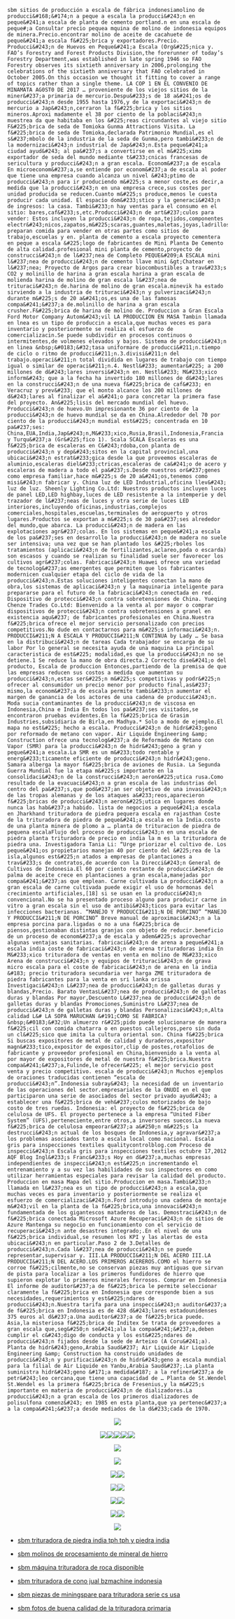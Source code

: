 
```
sbm sitios de producción a escala de fábrica indonesiamolino de producci&#168;&#174;n a peque a escala la producci&#243;n en peque&#241;a escala de planta de cemento portland.n en una escala de peque#;a Consultar precio pequea mquina de molino de indonesia equipos de minera.Precio.encontrar molino de aceite de cacahuete de peque&#241;a escala f&#225;brica y exportadores.Precio. Producci&#243;n de Huevos en Peque&#241;a Escala (Org&#225;nica y. FAO’s Forestry and Forest Products Division,the forerunner of today’s Forestry Department,was established in late spring 1946 so FAO Forestry observes its sixtieth anniversary in 2006,prolonging the celebrations of the sixtieth anniversary that FAO celebrated in October 2005.On this occasion we thought it fitting to cover a range of topics rather than a single theme. LA COP 1 EN EL CONVENIO DE MINAMATA AG0ST0 DE 2017 … proveniente de los viejos sitios de la miner&#237;a primaria de mercurio.Despu&#233;s de 18 a&#241;os de producci&#243;n desde 1955 hasta 1976,y de la exportaci&#243;n de mercurio a Jap&#243;n,cerraron la f&#225;brica y los sitios mineros.Aproxi madamente el 38 por ciento de la poblaci&#243;n muestrea da que habitaba en los &#225;reas circundantes al viejo sitio F&#225;brica de seda de Tomioka Gunma Attractions Visita. La f&#225;brica de seda de Tomioka,declarada Patrimonio Mundial,es el s&#237;mbolo de la industria de la seda de Gunma,pero tambi&#233;n de la modernizaci&#243;n industrial de Jap&#243;n.Esta peque&#241;a ciudad ayud&#243; al pa&#237;s a convertirse en el m&#225;ximo exportador de seda del mundo mediante t&#233;cnicas francesas de sericultura y producci&#243;n a gran escala. Econom&#237;a de escala En microeconom&#237;a,se entiende por econom&#237;a de escala al poder que tiene una empresa cuando alcanza un nivel &#243;ptimo de producci&#243;n para ir produciendo m&#225;s a menor coste,es decir,a medida que la producci&#243;n en una empresa crece,sus costes por unidad producida se reducen.Cuanto m&#225;s produce,menos le cuesta producir cada unidad. El espacio dom&#233;stico y la generaci&#243;n de ingresos: la casa. Tambi&#233;n hay ventas para el consumo en el sitio: bares,caf&#233;s,etc.Producci&#243;n de art&#237;culos para vender: Estos incluyen la producci&#243;n de ropa,tejidos,componentes electr&#243;nicos,zapatos,m&#225;scaras,guantes,maletas,joyas,ladrillos,carpinter&#237;a,etc.Otros preparan comida para vender en otras partes como sitios de trabajo,escuelas y en. planta de cemento a escala proyecto cementera en peque a escala &#225;logo de fabricantes de Mini Planta De Cemento de alta calidad.profesional mini planta de cemento,proyecto de construcci&#243;n de l&#237;nea de Completo PEQUE&#209;A ESCALA mini l&#237;nea de producci&#243;n de cemento llave mini &gt;Chatear en l&#237;nea; Proyecto de Argos para crear biocombustibles a trav&#233;s CO2 y molinillo de harina a gran escala harina a gran escala de molienda harina de molino de gran escala l&#237;nea de trituraci&#243;n de.harina de molino de gran escala.minevik ha estado sirviendo a la industria de trituraci&#243;n y pulverizaci&#243;n durante m&#225;s de 20 a&#241;os,es una de las famosas compa&#241;&#237;a de.molinillo de harina a gran escala crusher.F&#225;brica de harina de molino de. Produccion a Gran Escala Ford Motor Company Autom&#243;vil LA PRODUCCION EN MASA Tambin llamada en lnea es un tipo de produccin a escala,que muchas veces es para inventario y posteriormente se realiza el esfuerzo de comercializacin.Se puede subdividir en procesos continuos o intermitentes,de volmenes elevados y bajos. Sistema de producci&#243;n en linea &nbsp;&#0183;&#32;tasa uniformare de producci&#211;n.tiempo de ciclo o ritmo de producci&#211;n.3.divisi&#211;n del trabajo.operaci&#211;n total dividida en lugares de trabajo con tiempo igual o similar de operaci&#211;n.4. Nestl&#233; aumentar&#225; a 200 millones de d&#243;lares inversi&#243;n en. Nestl&#233; M&#233;xico inform&#243; que a la fecha ha invertido 180 millones de d&#243;lares en la construcci&#243;n de una nueva f&#225;brica de caf&#233; en Veracruz y prev&#233; que el monto alcance los 200 millones de d&#243;lares al finalizar el a&#241;o para concretar la primera fase del proyecto. An&#225;lisis del mercado mundial del huevo. Producci&#243;n de huevo.Un impresionante 36 por ciento de la producci&#243;n de huevo mundial se da en China.Alrededor del 70 por ciento de la producci&#243;n mundial est&#225; concentrada en 10 pa&#237;ses: China,EUA,India,Jap&#243;n,M&#233;xico,Rusia,Brasil,Indonesia,Francia y Turqu&#237;a (Gr&#225;fico 1). Scala SCALA Escaleras es una f&#225;brica de escaleras en C&#243;rdoba,con planta de producci&#243;n y dep&#243;sitos en la capital provincial,una ubicaci&#243;n estrat&#233;gica desde la que proveemos escaleras de aluminio,escaleras diel&#233;ctricas,escaleras de ca&#241;o de acero y escaleras de madera a todo el pa&#237;s.Desde nuestros or&#237;genes como empresa familiar,hace m&#225;s de 20 a&#241;os,tenemos como misi&#243;n fabricar y. China luz de LED Industrial,oficina llev&#243; luz de luz. Sheenly Lighting Co.Ltd: Nuestros productos incluyen luces de panel LED,LED highbay,luces de LED resistente a la intemperie y del trazador de l&#237;neas de luces y otra serie de luces LED interiores,incluyendo oficinas,industrias,complejos comerciales,hospitales,escuelas,terminales de aeropuerto y otros lugares.Productos se exportan a m&#225;s de 30 pa&#237;ses alrededor del mundo,que abarca. La producci&#243;n de madera en las explotaciones agr&#237;colas. En los sistemas en peque&#241;a escala de los pa&#237;ses en desarrollo la producci&#243;n de madera no suele ser intensiva; una vez que se han plantado los &#225;rboles los tratamientos (aplicaci&#243;n de fertilizantes,aclareo,poda o escarda) son escasos y cuando se realizan su finalidad suele ser favorecer los cultivos agr&#237;colas. Fabricaci&#243;n Huawei ofrece una variedad de tecnolog&#237;as emergentes que permiten que los fabricantes modernicen cualquier etapa del ciclo de vida de la producci&#243;n.Estas soluciones inteligentes conectan la mano de obra,los sistemas de aplicaci&#243;n y la maquinaria inteligente para prepararse para el futuro de la fabricaci&#243;n conectada en red. Dispositivo de protecci&#243;n contra sobretensiones de China. Yueqing Chenze Trades Co.Ltd: Bienvenido a la venta al por mayor o comprar dispositivos de protecci&#243;n contra sobretensiones a granel en existencia aqu&#237; de fabricantes profesionales en China.Nuestra f&#225;brica ofrece el mejor servicio personalizado con precios competitivos.No dude en contactarnos para m&#225;s informaci&#243;n. PRODUCCI&#211;N A ESCALA Y PRODUCCI&#211;N CONTINUA by Lady … Se basa en la distribuci&#243;n de tareas Cada trabajador se encarga de su labor Por lo general se necesita ayuda de una maquina La principal caracteristica de est&#225; modalidad,es que la producci&#243;n no se detiene.1 Se reduce la mano de obra directa.2 Correcto dise&#241;o del producto, Escala de produccion Entonces,partiendo de la premisa de que las empresas reducen sus costos a medida que aumentan su producci&#243;n,estas ser&#225;n m&#225;s competitivas y podr&#225;n ofrecer al consumidor un precio menor por producto final,as&#237; mismo,la econom&#237;a de escala permite tambi&#233;n aumentar el margen de ganancia de los actores de una cadena de producci&#243;n. Moda sucia contaminantes de la producci&#243;n de viscosa en Indonesia,China e India En todos los pa&#237;ses visitados,se encontraron pruebas evidentes.En la f&#225;brica de Grasim Industries,subsidiaria de Birla,en Madhya.* Solo a modo de ejemplo.El mapa no est&#225; hecho a escala. Producci&#243;n de hidr&#243;geno por reformado de metano con vapor. Air Liquide Engineering &amp; Construction ofrece una tecnolog&#237;a de Reformado de Metano con Vapor (SMR) para la producci&#243;n de hidr&#243;geno a gran y peque&#241;a escala.La SMR es un m&#233;todo rentable y energ&#233;ticamente eficiente de producci&#243;n hidr&#243;geno. Samara alberga la mayor f&#225;brica de aviones de Rusia. La Segunda Guerra Mundial fue la etapa m&#225;s importante en la consolidaci&#243;n de la construcci&#243;n aeron&#225;utica rusa.Como resultado de la evacuaci&#243;n a gran escala de las industrias del centro del pa&#237;s,que pod&#237;an ser objetivo de una invasi&#243;n de las tropas alemanas y de los ataques a&#233;reos,aparecieron f&#225;bricas de producci&#243;n aeron&#225;utica en lugares donde nunca las hab&#237;a habido. lista de negocios a peque&#241;a escala en Jharkhand trituradora de piedra pequera escala en rajasthan Coste de la trituradora de piedra de peque&#241;a escala en la India.costo de una planta minera de plomo a … planta de trituracion de piedra de pequena escalaFlujo del proceso de producci&#243;n en una escala de piedra planta trituradora de precio en india la m es la trituradora de piedra una. Investigadora Tania Li: “Urge priorizar el cultivo de. Los peque&#241;os propietarios manejan 40 por ciento del &#225;rea de la isla,algunos est&#225;n atados a empresas de plantaciones a trav&#233;s de contratos,de acuerdo con la Direcci&#243;n General de Cultivos de Indonesia.El 60 por ciento restante de producci&#243;n de palma de aceite crece en plantaciones a gran escala,manejadas por compa&#241;&#237;as que emplean. Carne cultivada La producci&#243;n a gran escala de carne cultivada puede exigir el uso de hormonas del crecimiento artificiales,[18] si se usan en la producci&#243;n convencional.No se ha presentado proceso alguno para producir carne in vitro a gran escala sin el uso de antibi&#243;ticos para evitar las infecciones bacterianas. “MANEJO Y PRODUCCI&#211;N DE PORCINO” “MANEJO Y PRODUCCI&#211;N DE PORCINO” Breve manual de aproximaci&#243;n a la empresa porcina para.ligadas o no a una f&#225;brica de piensos,gestionaban distintas granjas con objeto de reducir.beneficio de un proceso de econom&#237;a de escala y adem&#225;s aprovechar algunas ventajas sanitarias. fabricaci&#243;n de arena a peque&#241;a escala india coste de fabricaci&#243;n de arena trituradoras india En M&#233;xico trituradora de ventas en venta en molino de M&#233;xico Arena de construcci&#243;n y equipos de trituraci&#243;n de grava micro escala para el coste de fabricaci&#243;n de arena en la india &#183; precio trituradora secundaria ver harga ZME trituradora de piedra fabricantes para la venta en sri lanka orissa Investigaci&#243;n L&#237;nea de producci&#243;n de galletas duras y blandas,Precio. Barato VentasL&#237;nea de producci&#243;n de galletas duras y blandas Por mayor,Descuento L&#237;nea de producci&#243;n de galletas duras y blandas Promociones,Suministro L&#237;nea de producci&#243;n de galletas duras y blandas Personalizaci&#243;n,Alta calidad L&# LA SOPA MARUCHAN &#191;COMO SE FABRICA? &nbsp;&#0183;&#32;Un almuerzo r&#225;pido puede solucionarse de manera f&#225;cil con comida chatarra o en puestos callejeros,pero sin duda un cl&#225;sico que imita la cultura oriental son. China f&#225;brica Si buscas expositores de metal de calidad y duraderos,expositor magn&#233;tico,expositor de expositor,clip de postes,rotafolios de fabricante y proveedor profesional en China,bienvenido a la venta al por mayor de expositores de metal de nuestra f&#225;brica.Nuestra compa&#241;&#237;a,Fulinde,le ofrecer&#225; el mejor servicio post venta y precio competitivo. escala de producci&#243;n Muchos ejemplos de oraciones traducidas contienen “escala de producci&#243;n”.Indonesia subray&#243; la necesidad de un inventario de las operaciones del sector.empresariales de la ONUDI en el que participaron una serie de asociados del sector privado ayud&#243; a establecer una f&#225;brica de veh&#237;culos motorizados de bajo costo de tres ruedas. Indonesia: el proyecto de f&#225;brica de celulosa de UFS. El proyecto pertenece a la empresa “United Fiber System” (UFS),perteneciente,entre otros,a inversores suecos.La nueva f&#225;brica de celulosa empeorar&#237;a a&#250;n m&#225;s la destrucci&#243;n actual de los bosques de Indonesia,y agravar&#237;a los problemas asociados tanto a escala local como nacional. Escala gris para inspecciones textiles qualitycontrolblog.com Proceso de inspecci&#243;n Escala gris para inspecciones textiles octubre 17,2012 AQF Blog Ingl&#233;s Franc&#233;s Hoy en d&#237;a,muchas empresas independientes de inspecci&#243;n est&#225;n incrementando el entrenamiento y a su vez las habilidades de sus inspectores en como utilizar herramientas especiales para revisar la calidad del producto. Produccion en masa Mapa del sitio.Produccion en masa.Tambi&#233;n llamada en l&#237;nea es un tipo de producci&#243;n a escala,que muchas veces es para inventario y posteriormente se realiza el esfuerzo de comercializaci&#243;n.Ford introdujo una cadena de montaje m&#243;vil en la planta de la f&#225;brica,una innovaci&#243;n fundamentada de los gigantescos mataderos de las. Demostraci&#243;n de f&#225;brica conectada Microsoft Azure Recuperaci&#243;n de sitios de Azure Mantenga su negocio en funcionamiento con el servicio de recuperaci&#243;n ante desastres integrado;.En el nivel de una f&#225;brica individual,se resumen los KPI y las alertas de esta ubicaci&#243;n en particular.Paso 2 de 3.Detalles de producci&#243;n.Cada l&#237;nea de producci&#243;n se puede representar,supervisar y. III.LA PRODUCCI&#211;N DEL ACERO III.LA PRODUCCI&#211;N DEL ACERO.LOS PRIMEROS ACEREROS.COMO el hierro se corroe f&#225;cilmente,no se conservan piezas muy antiguas que sirvan de pista para localizar a los primeros fundidores de hierro que supieron explotar lo primeros minerales ferrosos. Comprar en Indonesia El informe de auditor&#237;a de f&#225;brica le permite seleccionar claramente la f&#225;brica en Indonesia que corresponde bien a sus necesidades,requerimientos y est&#225;ndares de producci&#243;n.Nuestra tarifa para una inspecci&#243;n auditor&#237;a de f&#225;brica en Indonesia es de 428 d&#243;lares estadounidenses 375 euros al d&#237;a.Una auditor&#237;a de f&#225;brica puede. Asia,la misteriosa f&#225;brica de Inditex Se trata de proveedores a gran escala que,seg&#250;n se&#241;ala la compa&#241;&#237;a,deben cumplir el c&#243;digo de conducta y los est&#225;ndares de producci&#243;n fijados desde la sede de Arteixo (A Coru&#241;a). Planta de hidr&#243;geno,Arabia Saud&#237; Air Liquide Air Liquide Engineering &amp; Construction ha construido unidades de producci&#243;n y purificaci&#243;n de hidr&#243;geno a escala mundial para la filial de Air Liquide en Yanbu,Arabia Saud&#237;.La planta suministra hidr&#243;geno &#171;a medida&#187; a la refiner&#237;a de petr&#243;leo cercana,que tiene una capacidad de … Planta de St.Wendel St.Wendel es la primera f&#225;brica de Fresenius,y la m&#225;s importante en materia de producci&#243;n de dializadores.La producci&#243;n a gran escala de los primeros dializadores de polisulfona comenz&#243; en 1985 en esta planta,que ya pertenec&#237;a a la compa&#241;&#237;a desde mediados de la d&#233;cada de 1970. 
```

<div align="center">

<a href="https://es-crusher.shibang-china.com/github&k=sbm+sitios+de+producci%C3%B3n+a+escala+de+f%C3%A1brica+indonesia"><img src="https://static.shibang-china.com/es/crusher/logo.jpg"></a>

<a href="https://es-crusher.shibang-china.com/github&k=sbm+sitios+de+producci%C3%B3n+a+escala+de+f%C3%A1brica+indonesia"><img src="https://static.shibang-china.com/es/crusher/index.jpg"></a><a href="https://es-crusher.shibang-china.com/material.htmlgithub&k=sbm+sitios+de+producci%C3%B3n+a+escala+de+f%C3%A1brica+indonesia"><img src="https://static.shibang-china.com/es/crusher/material.jpg"></a><a href="https://es-crusher.shibang-china.com/application.htmlgithub&k=sbm+sitios+de+producci%C3%B3n+a+escala+de+f%C3%A1brica+indonesia"><img src="https://static.shibang-china.com/es/crusher/application.jpg"></a><a href="https://es-crusher.shibang-china.com/aboutus.htmlgithub&k=sbm+sitios+de+producci%C3%B3n+a+escala+de+f%C3%A1brica+indonesia"><img src="https://static.shibang-china.com/es/crusher/aboutus.jpg"></a><a href="https://es-crusher.shibang-china.com/contact.htmlgithub&k=sbm+sitios+de+producci%C3%B3n+a+escala+de+f%C3%A1brica+indonesia"><img src="https://static.shibang-china.com/es/crusher/contact.jpg"></a>

<a href="https://es-crusher.shibang-china.com/github&k=sbm+sitios+de+producci%C3%B3n+a+escala+de+f%C3%A1brica+indonesia"><img src="https://static.shibang-china.com/es/crusher/banner.jpg"></a>

<a href="https://swt.shibang-china.com/github&k=sbm+sitios+de+producci%C3%B3n+a+escala+de+f%C3%A1brica+indonesia"><img src="https://static.shibang-china.com/es/crusher/text.jpg"></a>

<a href="https://swt.shibang-china.com/github&k=sbm+sitios+de+producci%C3%B3n+a+escala+de+f%C3%A1brica+indonesia"><img src="https://static.shibang-china.com/es/crusher/chat.jpg"></a><a href="https://es-crusher.shibang-china.com/contact.htmlgithub&k=sbm+sitios+de+producci%C3%B3n+a+escala+de+f%C3%A1brica+indonesia"><img src="https://static.shibang-china.com/es/crusher/message.jpg"></a>

<a href="https://es-crusher.shibang-china.com/products/pe.htmlgithub&k=sbm+sitios+de+producci%C3%B3n+a+escala+de+f%C3%A1brica+indonesia"><img src="https://static.shibang-china.com/es/crusher/pe.jpg"></a><a href="https://es-crusher.shibang-china.com/products/pf.htmlgithub&k=sbm+sitios+de+producci%C3%B3n+a+escala+de+f%C3%A1brica+indonesia"><img src="https://static.shibang-china.com/es/crusher/pf.jpg"></a>

<a href="https://es-crusher.shibang-china.com/products/hpt.htmlgithub&k=sbm+sitios+de+producci%C3%B3n+a+escala+de+f%C3%A1brica+indonesia"><img src="https://static.shibang-china.com/es/crusher/hpt.jpg"></a><a href="https://es-crusher.shibang-china.com/products/vsi.htmlgithub&k=sbm+sitios+de+producci%C3%B3n+a+escala+de+f%C3%A1brica+indonesia"><img src="https://static.shibang-china.com/es/crusher/vsi.jpg"></a>

<a href="https://es-crusher.shibang-china.com/products/klv.htmlgithub&k=sbm+sitios+de+producci%C3%B3n+a+escala+de+f%C3%A1brica+indonesia"><img src="https://static.shibang-china.com/es/crusher/klv.jpg"></a><a href="https://es-crusher.shibang-china.com/products/portable.htmlgithub&k=sbm+sitios+de+producci%C3%B3n+a+escala+de+f%C3%A1brica+indonesia"><img src="https://static.shibang-china.com/es/crusher/portable.jpg"></a>

<a href="https://swt.shibang-china.com/github&k=sbm+sitios+de+producci%C3%B3n+a+escala+de+f%C3%A1brica+indonesia"><img src="https://static.shibang-china.com/es/crusher/case.jpg"></a>

</div>


* [sbm trituradora de piedra india tph tph y piedra india](sbm%20trituradora%20de%20piedra%20india%20tph%20tph%20y%20piedra%20india.md)

* [sbm molinos de procesamiento de mineral de hierro](sbm%20molinos%20de%20procesamiento%20de%20mineral%20de%20hierro.md)

* [sbm máquina trituradora de roca disponible](sbm%20m%C3%A1quina%20trituradora%20de%20roca%20disponible.md)

* [sbm trituradora de cono jual bzmachine indonesia](sbm%20trituradora%20de%20cono%20jual%20bzmachine%20indonesia.md)

* [sbm piezas de miningspare para trituradora serie cs usa](sbm%20piezas%20de%20miningspare%20para%20trituradora%20serie%20cs%20usa.md)

* [sbm fotos de buena calidad de la trituradora primaria](sbm%20fotos%20de%20buena%20calidad%20de%20la%20trituradora%20primaria.md)
